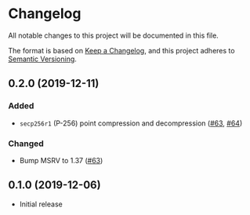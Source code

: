# Changelog
All notable changes to this project will be documented in this file.

The format is based on [Keep a Changelog](https://keepachangelog.com/en/1.0.0/),
and this project adheres to [Semantic Versioning](https://semver.org/spec/v2.0.0.html).

## 0.2.0 (2019-12-11)
### Added
- `secp256r1` (P-256) point compression and decompression ([#63], [#64])

### Changed
- Bump MSRV to 1.37 ([#63])

[#63]: https://github.com/RustCrypto/signatures/pull/63
[#64]: https://github.com/RustCrypto/signatures/pull/64

## 0.1.0 (2019-12-06)
- Initial release
